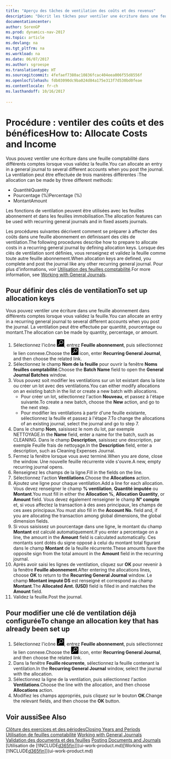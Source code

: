 ```yaml
---
title: "Aperçu des tâches de ventilation des coûts et des revenus"
description: "Décrit les tâches pour ventiler une écriture dans une feuille comptabilité dans différents comptes lorsque vous validez la feuille."
documentationcenter: 
author: SorenGP
ms.prod: dynamics-nav-2017
ms.topic: article
ms.devlang: na
ms.tgt_pltfrm: na
ms.workload: na
ms.date: 06/07/2017
ms.author: sgroespe
ms.translationtype: HT
ms.sourcegitcommit: 4fefaef7380ac10836fcac404eea006f55d8556f
ms.openlocfilehash: fdb03090dc9ba024d84a175e313f7d530bd0feae
ms.contentlocale: fr-ch
ms.lasthandoff: 10/16/2017

---
```

# <a name="how-to-allocate-costs-and-income"></a><span data-ttu-id="bec94-103">Procédure : ventiler des coûts et des bénéfices</span><span class="sxs-lookup"><span data-stu-id="bec94-103">How to: Allocate Costs and Income</span></span>
<span data-ttu-id="bec94-104">Vous pouvez ventiler une écriture dans une feuille comptabilité dans différents comptes lorsque vous validez la feuille.</span><span class="sxs-lookup"><span data-stu-id="bec94-104">You can allocate an entry in a general journal to several different accounts when you post the journal.</span></span> <span data-ttu-id="bec94-105">La ventilation peut être effectuée de trois manières différentes :</span><span class="sxs-lookup"><span data-stu-id="bec94-105">The allocation can be made by three different methods:</span></span>

* <span data-ttu-id="bec94-106">Quantité</span><span class="sxs-lookup"><span data-stu-id="bec94-106">Quantity</span></span>
* <span data-ttu-id="bec94-107">Pourcentage (%)</span><span class="sxs-lookup"><span data-stu-id="bec94-107">Percentage (%)</span></span>
* <span data-ttu-id="bec94-108">Montant</span><span class="sxs-lookup"><span data-stu-id="bec94-108">Amount</span></span>

<span data-ttu-id="bec94-109">Les fonctions de ventilation peuvent être utilisées avec les feuilles abonnement et dans les feuilles immobilisation.</span><span class="sxs-lookup"><span data-stu-id="bec94-109">The allocation features can be used with recurring general journals and in fixed assets journals.</span></span>
<!--You can also distribute the cost or revenue of a line to an intercompany partner when you post a sales or purchase document. When you post the document, a line will be posted in your general journal, and a corresponding line will be created in the intercompany outbox.-->

<span data-ttu-id="bec94-110">Les procédures suivantes décrivent comment se préparer à affecter des coûts dans une feuille abonnement en définissant des clés de ventilation.</span><span class="sxs-lookup"><span data-stu-id="bec94-110">The following procedures describe how to prepare to allocate costs in a recurring general journal by defining allocation keys.</span></span> <span data-ttu-id="bec94-111">Lorsque des clés de ventilation sont définies, vous renseignez et validez la feuille comme toute autre feuille abonnement.</span><span class="sxs-lookup"><span data-stu-id="bec94-111">When allocation keys are defined, you complete and post the journal like any other recurring general journal.</span></span> <span data-ttu-id="bec94-112">Pour plus d'informations, voir [Utilisation des feuilles comptabilité](ui-work-general-journals.md).</span><span class="sxs-lookup"><span data-stu-id="bec94-112">For more information, see [Working with General Journals](ui-work-general-journals.md).</span></span>

## <a name="to-set-up-allocation-keys"></a><span data-ttu-id="bec94-113">Pour définir des clés de ventilation</span><span class="sxs-lookup"><span data-stu-id="bec94-113">To set up allocation keys</span></span>
<span data-ttu-id="bec94-114">Vous pouvez ventiler une écriture dans une feuille abonnement dans différents comptes lorsque vous validez la feuille.</span><span class="sxs-lookup"><span data-stu-id="bec94-114">You can allocate an entry in a recurring general journal to several different accounts when you post the journal.</span></span> <span data-ttu-id="bec94-115">La ventilation peut être effectuée par quantité, pourcentage ou montant.</span><span class="sxs-lookup"><span data-stu-id="bec94-115">The allocation can be made by quantity, percentage, or amount.</span></span>
1. <span data-ttu-id="bec94-116">Sélectionnez l'icône ![Page ou état pour la recherche](media/ui-search/search_small.png "Page ou état pour la recherche"), entrez **Feuille abonnement**, puis sélectionnez le lien connexe.</span><span class="sxs-lookup"><span data-stu-id="bec94-116">Choose the ![Search for Page or Report](media/ui-search/search_small.png "Search for Page or Report icon") icon, enter **Recurring General Journal**, and then choose the related link.</span></span>
2. <span data-ttu-id="bec94-117">Sélectionnez le champ **Nom de la feuille** pour ouvrir la fenêtre **Noms feuilles comptabilité**.</span><span class="sxs-lookup"><span data-stu-id="bec94-117">Choose the **Batch Name** field to open the **General Journal Batches** window.</span></span>
3. <span data-ttu-id="bec94-118">Vous pouvez soit modifier les ventilations sur un lot existant dans la liste ou créer un lot avec des ventilations.</span><span class="sxs-lookup"><span data-stu-id="bec94-118">You can either modify allocations on an existing batch in the list or create a new batch with allocations.</span></span>
   * <span data-ttu-id="bec94-119">Pour créer un lot, sélectionnez l'action **Nouveau**, et passez à l'étape suivante.</span><span class="sxs-lookup"><span data-stu-id="bec94-119">To create a new batch, choose the **New** action, and go to the next step.</span></span>
   * <span data-ttu-id="bec94-120">Pour modifier les ventilations à partir d'une feuille existante, sélectionnez la feuille et passez à l'étape 7.</span><span class="sxs-lookup"><span data-stu-id="bec94-120">To change the allocations of an existing journal, select the journal and go to step 7.</span></span>    
4. <span data-ttu-id="bec94-121">Dans le champ **Nom**, saisissez le nom du lot, par exemple NETTOYAGE.</span><span class="sxs-lookup"><span data-stu-id="bec94-121">In the **Name** field, enter a name for the batch, such as CLEANING.</span></span> <span data-ttu-id="bec94-122">Dans le champ **Description**, saisissez une description, par exemple Feuille frais de nettoyage.</span><span class="sxs-lookup"><span data-stu-id="bec94-122">In the **Description** field, enter a description, such as Cleaning Expenses Journal.</span></span>
5. <span data-ttu-id="bec94-123">Fermez la fenêtre lorsque vous avez terminé.</span><span class="sxs-lookup"><span data-stu-id="bec94-123">When you are done, close the window.</span></span> <span data-ttu-id="bec94-124">Une nouvelle feuille récurrente vide s'ouvre.</span><span class="sxs-lookup"><span data-stu-id="bec94-124">A new, empty recurring journal opens.</span></span>
6. <span data-ttu-id="bec94-125">Renseignez les champs de la ligne.</span><span class="sxs-lookup"><span data-stu-id="bec94-125">Fill in the fields on the line.</span></span>
7. <span data-ttu-id="bec94-126">Sélectionnez l'action **Ventilations**.</span><span class="sxs-lookup"><span data-stu-id="bec94-126">Choose the **Allocations** action.</span></span>
8. <span data-ttu-id="bec94-127">Ajoutez une ligne pour chaque ventilation.</span><span class="sxs-lookup"><span data-stu-id="bec94-127">Add a line for each allocation.</span></span> <span data-ttu-id="bec94-128">Vous devez renseigner le champ **% ventilation**, **Quantité imputée** ou **Montant**.</span><span class="sxs-lookup"><span data-stu-id="bec94-128">You must fill in either the **Allocation %**, **Allocation Quantity**, or **Amount** field.</span></span> <span data-ttu-id="bec94-129">Vous devez également renseigner le champ **N° compte** et, si vous affectez la transaction à des axes principaux, les champs de ces axes principaux.</span><span class="sxs-lookup"><span data-stu-id="bec94-129">You must also fill in the **Account No.** field and, if you are allocating the transaction among global dimensions, the global dimension fields.</span></span>
9. <span data-ttu-id="bec94-130">Si vous saisissez un pourcentage dans une ligne, le montant du champ **Montant** est calculé automatiquement.</span><span class="sxs-lookup"><span data-stu-id="bec94-130">If you enter a percentage on a line, the amount in the **Amount** field is calculated automatically.</span></span> <span data-ttu-id="bec94-131">Ces montants sont dotés du signe opposé à celui du montant total figurant dans le champ **Montant** de la feuille récurrente.</span><span class="sxs-lookup"><span data-stu-id="bec94-131">These amounts have the opposite sign from the total amount in the **Amount** field in the recurring journal.</span></span>
10. <span data-ttu-id="bec94-132">Après avoir saisi les lignes de ventilation, cliquez sur **OK** pour revenir à la fenêtre **Feuille abonnement**.</span><span class="sxs-lookup"><span data-stu-id="bec94-132">After entering the allocations lines, choose **OK** to return to the **Recurring General Journal** window.</span></span> <span data-ttu-id="bec94-133">Le champ **Montant imputé DS** est renseigné et correspond au champ **Montant**.</span><span class="sxs-lookup"><span data-stu-id="bec94-133">The **Allocated Amt. (USD)** field is filled in and matches the **Amount** field.</span></span>
11. <span data-ttu-id="bec94-134">Validez la feuille.</span><span class="sxs-lookup"><span data-stu-id="bec94-134">Post the journal.</span></span>

## <a name="to-change-an-allocation-key-that-has-already-been-set-up"></a><span data-ttu-id="bec94-135">Pour modifier une clé de ventilation déjà configurée</span><span class="sxs-lookup"><span data-stu-id="bec94-135">To change an allocation key that has already been set up</span></span>
1. <span data-ttu-id="bec94-136">Sélectionnez l'icône ![Page ou état pour la recherche](media/ui-search/search_small.png "Page ou état pour la recherche"), entrez **Feuille abonnement**, puis sélectionnez le lien connexe.</span><span class="sxs-lookup"><span data-stu-id="bec94-136">Choose the ![Search for Page or Report](media/ui-search/search_small.png "Search for Page or Report icon") icon, enter **Recurring General Journal**, and then choose the related link.</span></span>
2. <span data-ttu-id="bec94-137">Dans la fenêtre **Feuille récurrente**, sélectionnez la feuille contenant la ventilation.</span><span class="sxs-lookup"><span data-stu-id="bec94-137">In the **Recurring General Journal** window, select the journal with the allocation.</span></span>
3. <span data-ttu-id="bec94-138">Sélectionnez la ligne de la ventilation, puis sélectionnez l'action **Ventilations**.</span><span class="sxs-lookup"><span data-stu-id="bec94-138">Choose the line with the allocation, and then choose **Allocations** action.</span></span>
4. <span data-ttu-id="bec94-139">Modifiez les champs appropriés, puis cliquez sur le bouton **OK**.</span><span class="sxs-lookup"><span data-stu-id="bec94-139">Change the relevant fields, and then choose the **OK** button.</span></span>

## <a name="see-also"></a><span data-ttu-id="bec94-140">Voir aussi</span><span class="sxs-lookup"><span data-stu-id="bec94-140">See Also</span></span>
[<span data-ttu-id="bec94-141">Clôture des exercices et des périodes</span><span class="sxs-lookup"><span data-stu-id="bec94-141">Closing Years and Periods</span></span>](year-close-years-periods.md)  
<span data-ttu-id="bec94-142">[Utilisation de feuilles comptabilité](ui-work-general-journals.md)  </span><span class="sxs-lookup"><span data-stu-id="bec94-142">[Working with General Journals](ui-work-general-journals.md)  </span></span>  
<span data-ttu-id="bec94-143">[Validation des documents et des feuilles](ui-post-documents-journals.md)  </span><span class="sxs-lookup"><span data-stu-id="bec94-143">[Posting Documents and Journals](ui-post-documents-journals.md)  </span></span>  
<span data-ttu-id="bec94-144">[Utilisation de [!INCLUDE[d365fin](includes/d365fin_md.md)]](ui-work-product.md)</span><span class="sxs-lookup"><span data-stu-id="bec94-144">[Working with [!INCLUDE[d365fin](includes/d365fin_md.md)]](ui-work-product.md)</span></span>

